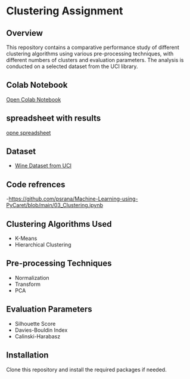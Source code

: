 # Clustering Assignment

## Overview
This repository contains a comparative performance study of different clustering algorithms using various pre-processing techniques, with different numbers of clusters and evaluation parameters. The analysis is conducted on a selected dataset from the UCI library.

## Colab Notebook

[Open Colab Notebook](https://colab.research.google.com/drive/1m1N7oDMEmdQcYT7Lh742gAM6SqzTWMdt?usp=sharing)

## spreadsheet with results

[opne spreadsheet](https://docs.google.com/spreadsheets/d/1IONkZOIohj9GOr20oBo-hFiu6pQ7D0MYzKuwW0A-A_M/edit?usp=sharing)

## Dataset
- [Wine Dataset from UCI](https://archive.ics.uci.edu/ml/datasets/wine)

## Code refrences
-https://github.com/psrana/Machine-Learning-using-PyCaret/blob/main/03_Clustering.ipynb

## Clustering Algorithms Used
- K-Means
- Hierarchical Clustering

## Pre-processing Techniques
- Normalization
- Transform
- PCA

## Evaluation Parameters
- Silhouette Score
- Davies-Bouldin Index
- Calinski-Harabasz	

## Installation
Clone this repository and install the required packages if needed.
